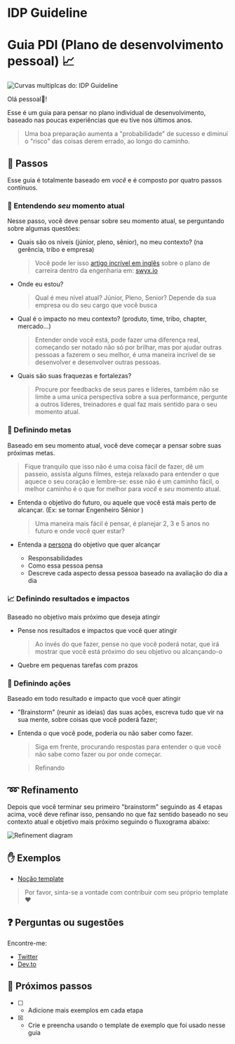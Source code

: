 # IDP Guideline

# Guia PDI (Plano de desenvolvimento pessoal) 📈

![Curvas multiplcas do: IDP Guideline](https://res.cloudinary.com/daiqkausy/image/upload/v1594582756/idp-cover.png)

Olá pessoal👋!

Esse é um guia para pensar no plano individual de desenvolvimento, baseado nas poucas experiências que eu tive nos últimos anos.

> Uma boa preparação aumenta a "probabilidade" de sucesso e diminuí o "risco" das coisas derem errado, ao longo do caminho.

## 🚶 Passos

Esse guia é totalmente baseado em _você_ e é composto por quatro passos contínuos.

### 💭 Entendendo _seu_ momento atual

Nesse passo, você deve pensar sobre seu momento atual, se perguntando sobre algumas questões:

- Quais são os níveis (júnior, pleno, sênior), no meu contexto? (na gerência, tribo e empresa)

  > Você pode ler isso [artigo incrível em inglês](https://www.swyx.io/writing/career-ladders/) sobre o plano de carreira dentro da engenharia em: [swyx.io](https://www.swyx.io/)

- Onde eu estou?

  > Qual é meu nível atual? Júnior, Pleno, Senior? Depende da sua empresa ou do seu cargo que você busca

- Qual é o impacto no meu contexto? (produto, time, tribo, chapter, mercado...)

  > Entender onde você está, pode fazer uma diferença real, começando ser notado não só por brilhar, mas por ajudar outras pessoas a fazerem o seu melhor, é uma maneira incrível de se desenvolver e desenvolver outras pessoas.

- Quais são suas fraquezas e fortalezas?
  > Procure por feedbacks de seus pares e líderes, também não se limite a uma unica perspectiva sobre a sua performance, pergunte a outros líderes, treinadores e qual faz mais sentido para o seu momento atual.

### 🚩 Definindo metas

Baseado em seu momento atual, você deve começar a pensar sobre suas próximas metas.

> Fique tranquilo que isso não é uma coisa fácil de fazer, dê um passeio, assista alguns filmes, esteja relaxado para entender o que aquece o seu coração e lembre-se: esse não é um caminho fácil, o melhor caminho é o que for melhor para _você_ e _seu_ momento atual.

- Entenda o objetivo do futuro, ou aquele que você está mais perto de alcançar. (Ex: se tornar Engenheiro Sênior )

  > Uma maneira mais fácil é pensar, é planejar 2, 3 e 5 anos no futuro e onde você quer estar?

- Entenda a [persona](https://www.interaction-design.org/literature/topics/personas) do objetivo que quer alcançar
  - Responsabilidades
  - Como essa pessoa pensa
  - Descreve cada aspecto dessa pessoa baseado na avaliação do dia a dia

### 📈 Definindo resultados e impactos

Baseado no objetivo mais próximo que deseja atingir

- Pense nos resultados e impactos que você quer atingir

  > Ao invés do que fazer, pense no que você poderá notar, que irá mostrar que você está próximo do seu objetivo ou alcançando-o

- Quebre em pequenas tarefas com prazos

### 📝 Definindo ações

Baseado em todo resultado e impacto que você quer atingir

- "Brainstorm" (reunir as ideias) das suas ações, escreva tudo que vir na sua mente, sobre coisas que você poderá fazer;
- Entenda o que você pode, poderia ou não saber como fazer.

  > Siga em frente, procurando respostas para entender o que você não sabe como fazer ou por onde começar.

  > Refinando

## ➿ Refinamento

Depois que você terminar seu primeiro "brainstorm" seguindo as 4 etapas acima, você deve refinar isso, pensando no que faz sentido baseado no seu contexto atual e objetivo mais próximo seguindo o fluxograma abaixo:

<img align="center" src="https://res.cloudinary.com/daiqkausy/image/upload/v1594581200/idp-refinement.png" heigth="100px;" alt="Refinement diagram"/>

## ✋ Exemplos

- [Noção template](https://www.notion.so/PDI-IDP-Your-Name-c541f5a6bf574d5abf3ed6c60f8e1820)

> Por favor, sinta-se a vontade com contribuir com seu próprio template ❤️

## ❓ Perguntas ou sugestões

Encontre-me:

- [Twitter](https://twitter.com/_luistak)
- [Dev.to](https://dev.to/luistak)

## 🔧 Próximos passos

- [ ] - Adicione mais exemplos em cada etapa
- [x] - Crie e preencha usando o template de exemplo que foi usado nesse guia
